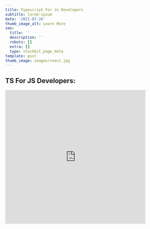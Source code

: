 ```yaml
---
title: Typescript For Js Developers
subtitle: lorem-ipsum
date: '2021-07-26'
thumb_image_alt: Learn More
seo:
  title: ''
  description: ''
  robots: []
  extra: []
  type: stackbit_page_meta
template: post
thumb_image: images/react.jpg
---
```

## TS For JS Developers:

<iframe loading="lazy" class="block-content"  style="zoom:0.75;" width="600" height="575"
           src="https://blog-w-comments.vercel.app/" title="YouTube video
           player" frameborder="0" allow="accelerometer; autoplay; clipboard-write;
           encrypted-media; gyroscope; picture-in-picture" allowfullscreen></iframe>
